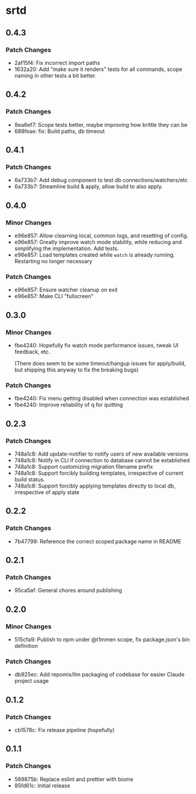 # srtd

## 0.4.3

### Patch Changes

- 2af15f4: Fix incorrect import paths
- 1632a20: Add "make sure it renders" tests for all commands, scope naming in other tests a bit better.

## 0.4.2

### Patch Changes

- 8ea6ef7: Scope tests better, maybe improving how brittle they can be
- 688feae: fix: Build paths, db timeout

## 0.4.1

### Patch Changes

- 6a733b7: Add debug component to test db connections/watchers/etc
- 6a733b7: Streamline build & apply, allow build to also apply.

## 0.4.0

### Minor Changes

- e96e857: Allow clearning local, common logs, and resetting of config.
- e96e857: Greatly improve watch mode stability, while reducing and simplifying the implementation. Add tests.
- e96e857: Load templates created while `watch` is already running. Restarting no longer necessary

### Patch Changes

- e96e857: Ensure watcher cleanup on exit
- e96e857: Make CLI "fullscreen"

## 0.3.0

### Minor Changes

- fbe4240: Hopefully fix watch mode performance issues, tweak UI feedback, etc.

  (There does seem to be some timeout/hangup issues for apply/build, but shipping this anyway to fix the breaking bugs)

### Patch Changes

- fbe4240: Fix menu getting disabled when connection was established
- fbe4240: Improve reliability of q for quitting

## 0.2.3

### Patch Changes

- 748a1c8: Add update-notifier to notify users of new available versions
- 748a1c8: Notify in CLI if connection to database cannot be established
- 748a1c8: Support customizing migration filename prefix
- 748a1c8: Support forcibly building templates, irrespective of current build status.
- 748a1c8: Support forcibly applying templates directly to local db, irrespective of apply state

## 0.2.2

### Patch Changes

- 7b47799: Reference the correct scoped package name in README

## 0.2.1

### Patch Changes

- 95ca5af: General chores around publishing

## 0.2.0

### Minor Changes

- 515cfa9: Publish to npm under @t1mmen scope, fix package.json's bin definition

### Patch Changes

- db925ec: Add repomix/llm packaging of codebase for easier Claude project usage

## 0.1.2

### Patch Changes

- cb1578c: Fix release pipeline (hopefully)

## 0.1.1

### Patch Changes

- 589875b: Replace eslint and prettier with biome
- 85fd61c: Initial release
